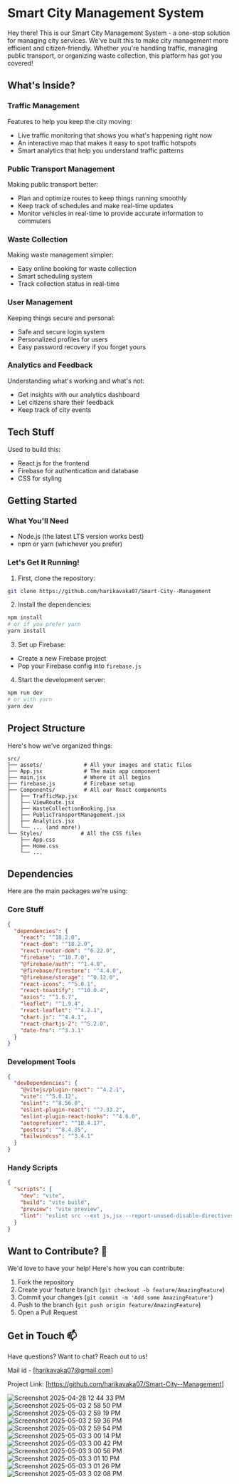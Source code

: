 # Smart City Management System

Hey there! This is our Smart City Management System - a one-stop solution for managing city services. We've built this to make city management more efficient and citizen-friendly. Whether you're handling traffic, managing public transport, or organizing waste collection, this platform has got you covered!

## What's Inside? 

### Traffic Management
Features to help you keep the city moving:
- Live traffic monitoring that shows you what's happening right now
- An interactive map that makes it easy to spot traffic hotspots
- Smart analytics that help you understand traffic patterns

### Public Transport Management
Making public transport better:
- Plan and optimize routes to keep things running smoothly
- Keep track of schedules and make real-time updates
- Monitor vehicles in real-time to provide accurate information to commuters

### Waste Collection
Making waste management simpler:
- Easy online booking for waste collection
- Smart scheduling system
- Track collection status in real-time

### User Management
Keeping things secure and personal:
- Safe and secure login system
- Personalized profiles for users
- Easy password recovery if you forget yours

### Analytics and Feedback
Understanding what's working and what's not:
- Get insights with our analytics dashboard
- Let citizens share their feedback
- Keep track of city events

## Tech Stuff 

Used to build this:
- React.js for the frontend 
- Firebase for authentication and database 
- CSS for styling 

## Getting Started

### What You'll Need
- Node.js (the latest LTS version works best)
- npm or yarn (whichever you prefer)

### Let's Get It Running!

1. First, clone the repository:
```bash
git clone https://github.com/harikavaka07/Smart-City--Management
```

2. Install the dependencies:
```bash
npm install
# or if you prefer yarn
yarn install
```

3. Set up Firebase:
- Create a new Firebase project
- Pop your Firebase config into `firebase.js`

4. Start the development server:
```bash
npm run dev
# or with yarn
yarn dev
```

## Project Structure

Here's how we've organized things:
```
src/
├── assets/             # All your images and static files
├── App.jsx             # The main app component
├── main.jsx            # Where it all begins
├── firebase.js         # Firebase setup
├── Components/         # All our React components
│   ├── TrafficMap.jsx
│   ├── ViewRoute.jsx
│   ├── WasteCollectionBooking.jsx
│   ├── PublicTransportManagement.jsx
│   ├── Analytics.jsx
│   └── ... (and more!)
└── Styles/            # All the CSS files
    ├── App.css
    ├── Home.css
    └── ...
```

## Dependencies

Here are the main packages we're using:

### Core Stuff
```json
{
  "dependencies": {
    "react": "^18.2.0",
    "react-dom": "^18.2.0",
    "react-router-dom": "^6.22.0",
    "firebase": "^10.7.0",
    "@firebase/auth": "^1.4.0",
    "@firebase/firestore": "^4.4.0",
    "@firebase/storage": "^0.12.0",
    "react-icons": "^5.0.1",
    "react-toastify": "^10.0.4",
    "axios": "^1.6.7",
    "leaflet": "^1.9.4",
    "react-leaflet": "^4.2.1",
    "chart.js": "^4.4.1",
    "react-chartjs-2": "^5.2.0",
    "date-fns": "^3.3.1"
  }
}
```

### Development Tools
```json
{
  "devDependencies": {
    "@vitejs/plugin-react": "^4.2.1",
    "vite": "^5.0.12",
    "eslint": "^8.56.0",
    "eslint-plugin-react": "^7.33.2",
    "eslint-plugin-react-hooks": "^4.6.0",
    "autoprefixer": "^10.4.17",
    "postcss": "^8.4.35",
    "tailwindcss": "^3.4.1"
  }
}
```

### Handy Scripts
```json
{
  "scripts": {
    "dev": "vite",
    "build": "vite build",
    "preview": "vite preview",
    "lint": "eslint src --ext js,jsx --report-unused-disable-directives --max-warnings 0"
  }
}
```

## Want to Contribute? 🤝

We'd love to have your help! Here's how you can contribute:

1. Fork the repository
2. Create your feature branch (`git checkout -b feature/AmazingFeature`)
3. Commit your changes (`git commit -m 'Add some AmazingFeature'`)
4. Push to the branch (`git push origin feature/AmazingFeature`)
5. Open a Pull Request

## Get in Touch 📫

Have questions? Want to chat? Reach out to us!

Mail id - [harikavaka07@gmail.com]

Project Link: [https://github.com/harikavaka07/Smart-City--Management] 

![Screenshot 2025-04-28 12 44 33 PM](https://github.com/user-attachments/assets/e4a5fa4d-7ba7-4fff-8b71-6eedb36543c3)
![Screenshot 2025-05-03 2 58 50 PM](https://github.com/user-attachments/assets/1f16d284-5a75-4644-bf61-9c465a8364dc)
![Screenshot 2025-05-03 2 59 19 PM](https://github.com/user-attachments/assets/c9144c13-2e0c-4f60-94f3-b2e447d08bb0)
![Screenshot 2025-05-03 2 59 36 PM](https://github.com/user-attachments/assets/0f047e6e-ed72-4c99-b3c8-34986ae9f5c0)
![Screenshot 2025-05-03 2 59 54 PM](https://github.com/user-attachments/assets/dc6aed08-4f2a-4bcc-b9c3-6348d532cf0c)
![Screenshot 2025-05-03 3 00 14 PM](https://github.com/user-attachments/assets/fe0e5f94-11a6-4690-88d5-2555e616491f)
![Screenshot 2025-05-03 3 00 42 PM](https://github.com/user-attachments/assets/f5a0141e-8a53-4393-b057-f6b1deb1e7b6)
![Screenshot 2025-05-03 3 00 56 PM](https://github.com/user-attachments/assets/d975ce27-cc4b-4b2a-a56e-87d782205f5d)
![Screenshot 2025-05-03 3 01 10 PM](https://github.com/user-attachments/assets/5b463a1f-c53b-40c0-9276-5ec0fd59ed58)
![Screenshot 2025-05-03 3 01 26 PM](https://github.com/user-attachments/assets/9aa5db61-6252-4a1a-a671-033bd279b840)
![Screenshot 2025-05-03 3 02 08 PM](https://github.com/user-attachments/assets/2d1cefbd-2797-4da2-8f38-de5118261795)
